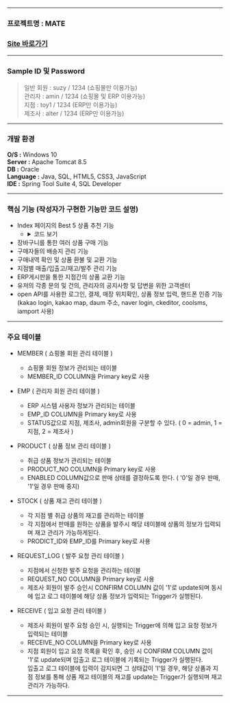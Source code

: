 ----------------------
### 프로젝트명 : MATE
### [Site 바로가기](park.jh92.kro.kr/mate)
----------------------

### Sample ID 및 Password
> 일반 회원 : suzy / 1234 (쇼핑몰만 이용가능) <br>
> 관리자 : amin / 1234 (쇼핑몰 및 ERP 이용가능) <br>
> 지점 : toy1 / 1234 (ERP만 이용가능) <br>
> 제조사 : alter / 1234 (ERP만 이용가능) <br>

--- 

### 개발 환경
**O/S :** Windows 10 <br>
**Server :** Apache Tomcat 8.5 <br>
**DB :** Oracle <br>
**Language :** Java, SQL, HTML5, CSS3, JavaScript <br>
**IDE :** Spring Tool Suite 4, SQL Developer <br>

---

### 핵심 기능 (작성자가 구현한 기능만 코드 설명)
- Index 페이지의 Best 5 상품 추천 기능
	- <details><summary>코드 보기</summary>
		```jsp
		<div class="content-div">
			<div class="blur-div first-div best-div"></div>
			<div class="main-div best-div"></div>
			<div class="blur-div second-div best-div"></div>
			<div class="blur-div third-div best-div"></div>
		</div>

		/* ajax를 통해 구매량이 가장 많은 상위 5개의 상품 이미지를 가져온다. */
		$(function(){
			$.ajax({
				url: "${pageContext.request.contextPath}/product/getBest.do",
				method: "get",
				dataType: "json",
				success:function(data){
					$(data).each(function(i, map){
						console.log(map);
						var html = "<div class='img-div img-none' id='bestImg-" + i + "'>";
						html += '<img class="bestImgs" data-id="'+map.productNo+'" src="${pageContext.request.contextPath}/resources/upload/mainimages/' + map.renamedFilename + '" alt="" />';
						html += "</div>";
						console.log(html);
						$(".content-div").after(html);
					});
					startPlayM(data.length);
					startPlay1(data.length);
					startPlay2(data.length);
					startPlay3(data.length);
				},
				error: function(xhr, status, err){
					console.log(xhr, status, err);
				}
			});
		});

		/* 각 div 마다 다른 상품을 보여주고, 5초마다 사진이 변경된다. */
		var startPlayM = function(i){
			var cnt = 1;
			$(".main-div").html($("#bestImg-"+ (cnt-1)).html());
			playM = setInterval(function() {
				$(".main-div").html($("#bestImg-"+cnt).html());
				if(cnt < i-1)cnt++;
				else cnt = 0;
			}, 5000);
		}
		var startPlay1 = function(i){
			var cnt = 0;
			$(".first-div").html($("#bestImg-"+ (i-1)).html());
			play1 = setInterval(function() {
				$(".first-div").html($("#bestImg-"+cnt).html());
				if(cnt < i-1)cnt++;
				else cnt = 0;
			}, 5000);
		}
		var startPlay2 = function(i){
			var cnt = 2;
			$(".second-div").html($("#bestImg-"+ (cnt-1)).html());
			play2 = setInterval(function() {
				$(".second-div").html($("#bestImg-"+cnt).html());
				if(cnt < i-1)cnt++;
				else cnt = 0;
			}, 5000);
		}
		var startPlay3 = function(i){
			var cnt = 3;
			$(".third-div").html($("#bestImg-"+ (cnt-1)).html());
			play3 = setInterval(function() {
				$(".third-div").html($("#bestImg-"+cnt).html());
				if(cnt < i-1)cnt++;
				else cnt = 0;
			}, 5000);
		}
		var stopPlay = function() {
			clearInterval(playM);
			clearInterval(play1);
			clearInterval(play2);
			clearInterval(play3);
		};

		/* div에 표시된 사진에 마우스를 hover시 사진이 변경이 멈추고, hover 종료시 다시 사진이 변경되게 된다. */
		$(function(){
			$(".best-div").hover(function(){
				console.log("stop");
				stopPlay();
			},function(){
				console.log("start");
				startPlayM(15);
				startPlay1(15);
				startPlay2(15);
				startPlay3(15);
			});

			$(".best-div").click(function(){
				var productNo = $(this).find("img").data("id");
				//console.log(productNo);
				location.href = '${pageContext.request.contextPath}/product/productDetail.do?productNo='+productNo;
			});
		});

		```

		</details>

- 장바구니를 통한 여러 상품 구매 기능
- 구매자들의 배송지 관리 기능
- 구매내역 확인 및 상품 환불 및 교환 기능
- 지점별 매출/입출고/재고/발주 관리 기능
- ERP게시판을 통한 지점간의 상품 교환 기능
- 유저의 각종 문의 및 건의, 관리자의 공지사항 및 답변을 위한 고객센터
- open API를 사용한 로그인, 결제, 매장 위치확인, 상품 정보 입력, 핸드폰 인증 기능 <br>
  (kakao login, kakao map, daum 주소, naver login, ckeditor, coolsms, iamport 사용)
  
---

### 주요 테이블  
  
+ MEMBER ( 쇼핑몰 회원 관리 테이블 )
  + 쇼핑몰 회원 정보가 관리되는 테이블
  + MEMBER_ID COLUMN을 Primary key로 사용
  
+ EMP ( 관리자 회원 관리 테이블 )
  + ERP 시스템 사용자 정보가 관리되는 테이블
  + EMP_ID COLUMN을 Primary key로 사용
  + STATUS값으로 지점, 제조사, admin회원을 구분할 수 있다. ( 0 = admin, 1 = 지점, 2 = 제조사 )
  
+ PRODUCT ( 상품 정보 관리 테이블 )
  + 취급 상품 정보가 관리되는 테이블
  + PRODUCT_NO COLUMN을 Primary key로 사용
  + ENABLED COLUMN값으로 판매 상태를 결정하도록 한다. ( '0'일 경우 판매, '1'일 경우 판매 중지)
  
+ STOCK ( 상품 재고 관리 테이블 )
  + 각 지점 별 취급 상품의 재고를 관리하는 테이블
  + 각 지점에서 판매를 원하는 상품을 발주시 해당 테이블에 상품의 정보가 입력되며 재고 관리가 가능하게된다.
  + PRODICT_ID와 EMP_ID를 Primary key로 사용
  
+ REQUEST_LOG ( 발주 요청 관리 테이블 )
  + 지점에서 신청한 발주 요청을 관리하는 테이블
  + REQUEST_NO COLUMN을 Primary key로 사용
  + 제조사 회원이 발주 승인시 CONFIRM COLUMN 값이 '1'로 update되며 동시에 입고 로그 테이블에 해당 상품 정보가 입력되는 Trigger가 실행된다.
 
+ RECEIVE ( 입고 요청 관리 테이블 )
  + 제조사 회원이 발주 요청 승인 시, 실행되는 Trigger에 의해 입고 요청 정보가 입력되는 테이블
  + RECEIVE_NO COLUMN을 Primary key로 사용
  + 지점 회원이 입고 요청 목록을 확인 후, 승인 시 CONFIRM COLUMN 값이 '1'로 update되며 입출고 로그 테이블에 기록되는 Trigger가 실행된다.   
   입출고 로그 테이블에 입력이 감지되면 그 상태값이 'I'일 경우, 해당 상품과 지점 정보를 통해 상품 재고 테이블의 재고를 update는 Trigger가 실행되며 재고 관리가 가능하다.
  
--- 

